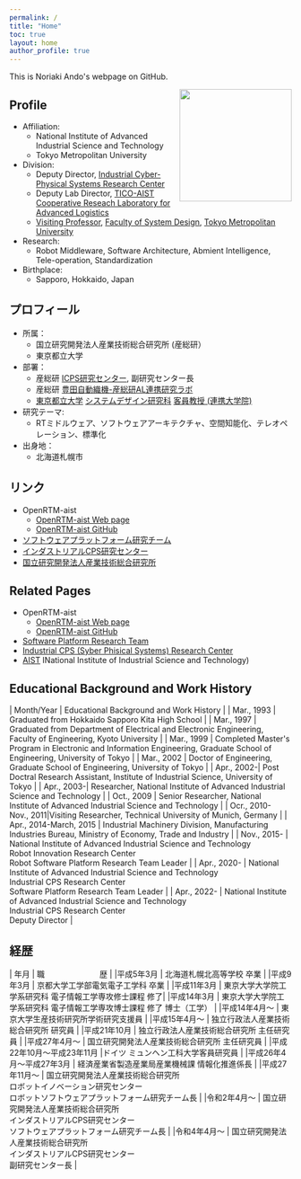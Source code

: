 ```yaml
---
permalink: /
title: "Home"
toc: true
layout: home
author_profile: true
---
```


This is Noriaki Ando's webpage on GitHub.

<img src="https://user-images.githubusercontent.com/11814060/81364416-8ab01d00-9120-11ea-9433-18e6cb35500b.jpg" width="200" align="right">

## Profile
- Affiliation:
  - National Institute of Advanced Industrial Science and Technology
  - Tokyo Metropolitan University
- Division: 
  - Deputy Director, [Industrial Cyber-Physical Systems Research Center](https://unit.aist.go.jp/icps/index.html)
  - Deputy Lab Director, [TICO-AIST Cooperative Reseach Laboratory for Advanced Logistics](https://unit.aist.go.jp/tico-al2022/)
  - [Visiting Professor](https://www.aist.go.jp/aist_j/researcher/aboutus/pgs/kanto/tokyo-metropolitan.html), [Faculty of System Design](https://www.sd.tmu.ac.jp/english/index.html), [Tokyo Metropolitan University](https://www.tmu.ac.jp/english/index.html) 
- Research: 
  - Robot Middleware, Software Architecture, Abmient Intelligence, Tele-operation, Standardization
- Birthplace:
  - Sapporo, Hokkaido, Japan

## プロフィール
- 所属：
  - 国立研究開発法人産業技術総合研究所 (産総研）
  - 東京都立大学
- 部署：
  - 産総研 [ICPS研究センター](https://unit.aist.go.jp/icps/index.html), 副研究センター長
  - 産総研 [豊田自動織機-産総研AL連携研究ラボ](https://unit.aist.go.jp/tico-al2022/)
  - [東京都立大学](https://www.tmu.ac.jp/) [システムデザイン研究科](https://www.sd.tmu.ac.jp/) [客員教授 (連携大学院)](https://www.aist.go.jp/aist_j/researcher/aboutus/pgs/kanto/tokyo-metropolitan.html)
- 研究テーマ: 
  - RTミドルウェア、ソフトウェアアーキテクチャ、空間知能化、テレオペレーション、標準化
- 出身地：
  - 北海道札幌市

## リンク

- OpenRTM-aist
  - [OpenRTM-aist Web page](https://openrtm.org)
  - [OpenRTM-aist GitHub](https://github.com/OpenRTM)
- [ソフトウェアプラットフォーム研究チーム](https://unit.aist.go.jp/icps/icps-sp)
- [インダストリアルCPS研究センター](https://unit.aist.go.jp/icps/)
- [国立研究開発法人産業技術総合研究所](https://www.aist.go.jp/)

## Related Pages

- OpenRTM-aist
  - [OpenRTM-aist Web page](https://openrtm.org)
  - [OpenRTM-aist GitHub](https://github.com/OpenRTM)
- [Software Platform Research Team](https://unit.aist.go.jp/icps/icps-sp)
- [Industrial CPS (Syber Phisical Systems) Research Center](https://unit.aist.go.jp/icps/)
- [AIST](https://www.aist.go.jp/) INational Institute of Industrial Science and Technology)

## Educational Background and Work History

| Month/Year	 | Educational Background and Work History |
| Mar., 1993	| Graduated from Hokkaido Sapporo Kita High School |
| Mar., 1997	| Graduated from Department of Electrical and Electronic Engineering, Faculty of Engineering, Kyoto University |
| Mar., 1999	| Completed Master's Program in Electronic and Information Engineering, Graduate School of Engineering, University of Tokyo |
| Mar., 2002	| Doctor of Engineering, Graduate School of Engineering, University of Tokyo |
| Apr., 2002-| Post Doctral Research Assistant, Institute of Industrial Science, University of Tokyo |
| Apr., 2003-| Researcher, National Institute of Advanced Industrial Science and Technology |
| Oct., 2009	| Senior Researcher, National Institute of Advanced Industrial Science and Technology |
| Ocr., 2010- Nov., 2011|Visiting Researcher, Technical University of Munich, Germany |
| Apr., 2014-March, 2015 | Industrial Machinery Division, Manufacturing Industries Bureau, Ministry of Economy, Trade and Industry |
| Nov., 2015-	| National Institute of Advanced Industrial Science and Technology <br/> Robot Innovation Research Center <br/> Robot Software Platform Research Team Leader |
| Apr., 2020- | National Institute of Advanced Industrial Science and Technology <br/> Industrial CPS Research Center <br/> Software Platform Research Team Leader |
| Apr., 2022- | National Institute of Advanced Industrial Science and Technology <br/> Industrial CPS Research Center <br/> Deputy Director |


## 経歴

| 年月	 | 職　　　　　　　歴 |
|平成5年3月	| 北海道札幌北高等学校 卒業 |
|平成9年3月	| 京都大学工学部電気電子工学科 卒業 |
|平成11年3月	| 東京大学大学院工学系研究科 電子情報工学専攻修士課程 修了|
|平成14年3月	| 東京大学大学院工学系研究科 電子情報工学専攻博士課程 修了 博士（工学） |
|平成14年4月～	| 東京大学生産技術研究所学術研究支援員 |
|平成15年4月～	| 独立行政法人産業技術総合研究所 研究員 |
|平成21年10月	| 独立行政法人産業技術総合研究所 主任研究員 |
|平成27年4月～ | 国立研究開発法人産業技術総合研究所 主任研究員 |
|平成22年10月～平成23年11月 |ドイツ ミュンヘン工科大学客員研究員 |
|平成26年4月～平成27年3月 | 経済産業省製造産業局産業機械課 情報化推進係長 |
|平成27年11月～	| 国立研究開発法人産業技術総合研究所 <br/> ロボットイノベーション研究センター <br/> ロボットソフトウェアプラットフォーム研究チーム長 |
|令和2年4月～	| 国立研究開発法人産業技術総合研究所 <br/> インダストリアルCPS研究センター <br/> ソフトウェアプラットフォーム研究チーム長 |
|令和4年4月～	| 国立研究開発法人産業技術総合研究所 <br/> インダストリアルCPS研究センター <br/> 副研究センター長 |

